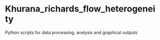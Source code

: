 # Khurana_richards_flow_heterogeneity
Python scripts for data processing, analysis and graphical outputs
